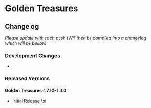 # Golden Treasures
## Changelog

*Please update with each push (Will then be complied into a changelog which will be bellow)*

### Development Changes

*

### Released Versions
#### Golden Treasures-1.7.10-1.0.0

* Initial Release \o/
